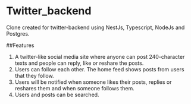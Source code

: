 # Twitter_backend

Clone created for twitter-backend using NestJs, Typescript, NodeJs and Postgres.

##Features
1. A twitter-like social media site where anyone can post 240-character texts and people can reply, like or reshare the posts.
2. Users can follow each other. The home feed shows posts from users that they follow.
3. Users will be notified when someone likes their posts, replies or reshares them and when someone follows them.
4. Users and posts can be searched.

